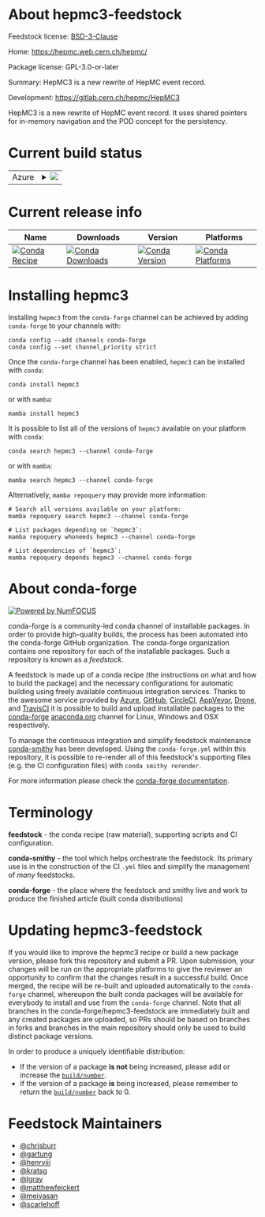 About hepmc3-feedstock
======================

Feedstock license: [BSD-3-Clause](https://github.com/conda-forge/hepmc3-feedstock/blob/main/LICENSE.txt)

Home: https://hepmc.web.cern.ch/hepmc/

Package license: GPL-3.0-or-later

Summary: HepMC3 is a new rewrite of HepMC event record.

Development: https://gitlab.cern.ch/hepmc/HepMC3

HepMC3 is a new rewrite of HepMC event record. It uses shared pointers
for in-memory navigation and the POD concept for the persistency.

Current build status
====================


<table>
    
  <tr>
    <td>Azure</td>
    <td>
      <details>
        <summary>
          <a href="https://dev.azure.com/conda-forge/feedstock-builds/_build/latest?definitionId=6650&branchName=main">
            <img src="https://dev.azure.com/conda-forge/feedstock-builds/_apis/build/status/hepmc3-feedstock?branchName=main">
          </a>
        </summary>
        <table>
          <thead><tr><th>Variant</th><th>Status</th></tr></thead>
          <tbody><tr>
              <td>linux_64_python3.10.____cpython</td>
              <td>
                <a href="https://dev.azure.com/conda-forge/feedstock-builds/_build/latest?definitionId=6650&branchName=main">
                  <img src="https://dev.azure.com/conda-forge/feedstock-builds/_apis/build/status/hepmc3-feedstock?branchName=main&jobName=linux&configuration=linux%20linux_64_python3.10.____cpython" alt="variant">
                </a>
              </td>
            </tr><tr>
              <td>linux_64_python3.11.____cpython</td>
              <td>
                <a href="https://dev.azure.com/conda-forge/feedstock-builds/_build/latest?definitionId=6650&branchName=main">
                  <img src="https://dev.azure.com/conda-forge/feedstock-builds/_apis/build/status/hepmc3-feedstock?branchName=main&jobName=linux&configuration=linux%20linux_64_python3.11.____cpython" alt="variant">
                </a>
              </td>
            </tr><tr>
              <td>linux_64_python3.12.____cpython</td>
              <td>
                <a href="https://dev.azure.com/conda-forge/feedstock-builds/_build/latest?definitionId=6650&branchName=main">
                  <img src="https://dev.azure.com/conda-forge/feedstock-builds/_apis/build/status/hepmc3-feedstock?branchName=main&jobName=linux&configuration=linux%20linux_64_python3.12.____cpython" alt="variant">
                </a>
              </td>
            </tr><tr>
              <td>linux_64_python3.13.____cp313</td>
              <td>
                <a href="https://dev.azure.com/conda-forge/feedstock-builds/_build/latest?definitionId=6650&branchName=main">
                  <img src="https://dev.azure.com/conda-forge/feedstock-builds/_apis/build/status/hepmc3-feedstock?branchName=main&jobName=linux&configuration=linux%20linux_64_python3.13.____cp313" alt="variant">
                </a>
              </td>
            </tr><tr>
              <td>linux_aarch64_python3.10.____cpython</td>
              <td>
                <a href="https://dev.azure.com/conda-forge/feedstock-builds/_build/latest?definitionId=6650&branchName=main">
                  <img src="https://dev.azure.com/conda-forge/feedstock-builds/_apis/build/status/hepmc3-feedstock?branchName=main&jobName=linux&configuration=linux%20linux_aarch64_python3.10.____cpython" alt="variant">
                </a>
              </td>
            </tr><tr>
              <td>linux_aarch64_python3.11.____cpython</td>
              <td>
                <a href="https://dev.azure.com/conda-forge/feedstock-builds/_build/latest?definitionId=6650&branchName=main">
                  <img src="https://dev.azure.com/conda-forge/feedstock-builds/_apis/build/status/hepmc3-feedstock?branchName=main&jobName=linux&configuration=linux%20linux_aarch64_python3.11.____cpython" alt="variant">
                </a>
              </td>
            </tr><tr>
              <td>linux_aarch64_python3.12.____cpython</td>
              <td>
                <a href="https://dev.azure.com/conda-forge/feedstock-builds/_build/latest?definitionId=6650&branchName=main">
                  <img src="https://dev.azure.com/conda-forge/feedstock-builds/_apis/build/status/hepmc3-feedstock?branchName=main&jobName=linux&configuration=linux%20linux_aarch64_python3.12.____cpython" alt="variant">
                </a>
              </td>
            </tr><tr>
              <td>linux_aarch64_python3.13.____cp313</td>
              <td>
                <a href="https://dev.azure.com/conda-forge/feedstock-builds/_build/latest?definitionId=6650&branchName=main">
                  <img src="https://dev.azure.com/conda-forge/feedstock-builds/_apis/build/status/hepmc3-feedstock?branchName=main&jobName=linux&configuration=linux%20linux_aarch64_python3.13.____cp313" alt="variant">
                </a>
              </td>
            </tr><tr>
              <td>linux_ppc64le_python3.10.____cpython</td>
              <td>
                <a href="https://dev.azure.com/conda-forge/feedstock-builds/_build/latest?definitionId=6650&branchName=main">
                  <img src="https://dev.azure.com/conda-forge/feedstock-builds/_apis/build/status/hepmc3-feedstock?branchName=main&jobName=linux&configuration=linux%20linux_ppc64le_python3.10.____cpython" alt="variant">
                </a>
              </td>
            </tr><tr>
              <td>linux_ppc64le_python3.11.____cpython</td>
              <td>
                <a href="https://dev.azure.com/conda-forge/feedstock-builds/_build/latest?definitionId=6650&branchName=main">
                  <img src="https://dev.azure.com/conda-forge/feedstock-builds/_apis/build/status/hepmc3-feedstock?branchName=main&jobName=linux&configuration=linux%20linux_ppc64le_python3.11.____cpython" alt="variant">
                </a>
              </td>
            </tr><tr>
              <td>linux_ppc64le_python3.12.____cpython</td>
              <td>
                <a href="https://dev.azure.com/conda-forge/feedstock-builds/_build/latest?definitionId=6650&branchName=main">
                  <img src="https://dev.azure.com/conda-forge/feedstock-builds/_apis/build/status/hepmc3-feedstock?branchName=main&jobName=linux&configuration=linux%20linux_ppc64le_python3.12.____cpython" alt="variant">
                </a>
              </td>
            </tr><tr>
              <td>linux_ppc64le_python3.13.____cp313</td>
              <td>
                <a href="https://dev.azure.com/conda-forge/feedstock-builds/_build/latest?definitionId=6650&branchName=main">
                  <img src="https://dev.azure.com/conda-forge/feedstock-builds/_apis/build/status/hepmc3-feedstock?branchName=main&jobName=linux&configuration=linux%20linux_ppc64le_python3.13.____cp313" alt="variant">
                </a>
              </td>
            </tr><tr>
              <td>osx_64_python3.10.____cpython</td>
              <td>
                <a href="https://dev.azure.com/conda-forge/feedstock-builds/_build/latest?definitionId=6650&branchName=main">
                  <img src="https://dev.azure.com/conda-forge/feedstock-builds/_apis/build/status/hepmc3-feedstock?branchName=main&jobName=osx&configuration=osx%20osx_64_python3.10.____cpython" alt="variant">
                </a>
              </td>
            </tr><tr>
              <td>osx_64_python3.11.____cpython</td>
              <td>
                <a href="https://dev.azure.com/conda-forge/feedstock-builds/_build/latest?definitionId=6650&branchName=main">
                  <img src="https://dev.azure.com/conda-forge/feedstock-builds/_apis/build/status/hepmc3-feedstock?branchName=main&jobName=osx&configuration=osx%20osx_64_python3.11.____cpython" alt="variant">
                </a>
              </td>
            </tr><tr>
              <td>osx_64_python3.12.____cpython</td>
              <td>
                <a href="https://dev.azure.com/conda-forge/feedstock-builds/_build/latest?definitionId=6650&branchName=main">
                  <img src="https://dev.azure.com/conda-forge/feedstock-builds/_apis/build/status/hepmc3-feedstock?branchName=main&jobName=osx&configuration=osx%20osx_64_python3.12.____cpython" alt="variant">
                </a>
              </td>
            </tr><tr>
              <td>osx_64_python3.13.____cp313</td>
              <td>
                <a href="https://dev.azure.com/conda-forge/feedstock-builds/_build/latest?definitionId=6650&branchName=main">
                  <img src="https://dev.azure.com/conda-forge/feedstock-builds/_apis/build/status/hepmc3-feedstock?branchName=main&jobName=osx&configuration=osx%20osx_64_python3.13.____cp313" alt="variant">
                </a>
              </td>
            </tr><tr>
              <td>osx_arm64_python3.10.____cpython</td>
              <td>
                <a href="https://dev.azure.com/conda-forge/feedstock-builds/_build/latest?definitionId=6650&branchName=main">
                  <img src="https://dev.azure.com/conda-forge/feedstock-builds/_apis/build/status/hepmc3-feedstock?branchName=main&jobName=osx&configuration=osx%20osx_arm64_python3.10.____cpython" alt="variant">
                </a>
              </td>
            </tr><tr>
              <td>osx_arm64_python3.11.____cpython</td>
              <td>
                <a href="https://dev.azure.com/conda-forge/feedstock-builds/_build/latest?definitionId=6650&branchName=main">
                  <img src="https://dev.azure.com/conda-forge/feedstock-builds/_apis/build/status/hepmc3-feedstock?branchName=main&jobName=osx&configuration=osx%20osx_arm64_python3.11.____cpython" alt="variant">
                </a>
              </td>
            </tr><tr>
              <td>osx_arm64_python3.12.____cpython</td>
              <td>
                <a href="https://dev.azure.com/conda-forge/feedstock-builds/_build/latest?definitionId=6650&branchName=main">
                  <img src="https://dev.azure.com/conda-forge/feedstock-builds/_apis/build/status/hepmc3-feedstock?branchName=main&jobName=osx&configuration=osx%20osx_arm64_python3.12.____cpython" alt="variant">
                </a>
              </td>
            </tr><tr>
              <td>osx_arm64_python3.13.____cp313</td>
              <td>
                <a href="https://dev.azure.com/conda-forge/feedstock-builds/_build/latest?definitionId=6650&branchName=main">
                  <img src="https://dev.azure.com/conda-forge/feedstock-builds/_apis/build/status/hepmc3-feedstock?branchName=main&jobName=osx&configuration=osx%20osx_arm64_python3.13.____cp313" alt="variant">
                </a>
              </td>
            </tr>
          </tbody>
        </table>
      </details>
    </td>
  </tr>
</table>

Current release info
====================

| Name | Downloads | Version | Platforms |
| --- | --- | --- | --- |
| [![Conda Recipe](https://img.shields.io/badge/recipe-hepmc3-green.svg)](https://anaconda.org/conda-forge/hepmc3) | [![Conda Downloads](https://img.shields.io/conda/dn/conda-forge/hepmc3.svg)](https://anaconda.org/conda-forge/hepmc3) | [![Conda Version](https://img.shields.io/conda/vn/conda-forge/hepmc3.svg)](https://anaconda.org/conda-forge/hepmc3) | [![Conda Platforms](https://img.shields.io/conda/pn/conda-forge/hepmc3.svg)](https://anaconda.org/conda-forge/hepmc3) |

Installing hepmc3
=================

Installing `hepmc3` from the `conda-forge` channel can be achieved by adding `conda-forge` to your channels with:

```
conda config --add channels conda-forge
conda config --set channel_priority strict
```

Once the `conda-forge` channel has been enabled, `hepmc3` can be installed with `conda`:

```
conda install hepmc3
```

or with `mamba`:

```
mamba install hepmc3
```

It is possible to list all of the versions of `hepmc3` available on your platform with `conda`:

```
conda search hepmc3 --channel conda-forge
```

or with `mamba`:

```
mamba search hepmc3 --channel conda-forge
```

Alternatively, `mamba repoquery` may provide more information:

```
# Search all versions available on your platform:
mamba repoquery search hepmc3 --channel conda-forge

# List packages depending on `hepmc3`:
mamba repoquery whoneeds hepmc3 --channel conda-forge

# List dependencies of `hepmc3`:
mamba repoquery depends hepmc3 --channel conda-forge
```


About conda-forge
=================

[![Powered by
NumFOCUS](https://img.shields.io/badge/powered%20by-NumFOCUS-orange.svg?style=flat&colorA=E1523D&colorB=007D8A)](https://numfocus.org)

conda-forge is a community-led conda channel of installable packages.
In order to provide high-quality builds, the process has been automated into the
conda-forge GitHub organization. The conda-forge organization contains one repository
for each of the installable packages. Such a repository is known as a *feedstock*.

A feedstock is made up of a conda recipe (the instructions on what and how to build
the package) and the necessary configurations for automatic building using freely
available continuous integration services. Thanks to the awesome service provided by
[Azure](https://azure.microsoft.com/en-us/services/devops/), [GitHub](https://github.com/),
[CircleCI](https://circleci.com/), [AppVeyor](https://www.appveyor.com/),
[Drone](https://cloud.drone.io/welcome), and [TravisCI](https://travis-ci.com/)
it is possible to build and upload installable packages to the
[conda-forge](https://anaconda.org/conda-forge) [anaconda.org](https://anaconda.org/)
channel for Linux, Windows and OSX respectively.

To manage the continuous integration and simplify feedstock maintenance
[conda-smithy](https://github.com/conda-forge/conda-smithy) has been developed.
Using the ``conda-forge.yml`` within this repository, it is possible to re-render all of
this feedstock's supporting files (e.g. the CI configuration files) with ``conda smithy rerender``.

For more information please check the [conda-forge documentation](https://conda-forge.org/docs/).

Terminology
===========

**feedstock** - the conda recipe (raw material), supporting scripts and CI configuration.

**conda-smithy** - the tool which helps orchestrate the feedstock.
                   Its primary use is in the construction of the CI ``.yml`` files
                   and simplify the management of *many* feedstocks.

**conda-forge** - the place where the feedstock and smithy live and work to
                  produce the finished article (built conda distributions)


Updating hepmc3-feedstock
=========================

If you would like to improve the hepmc3 recipe or build a new
package version, please fork this repository and submit a PR. Upon submission,
your changes will be run on the appropriate platforms to give the reviewer an
opportunity to confirm that the changes result in a successful build. Once
merged, the recipe will be re-built and uploaded automatically to the
`conda-forge` channel, whereupon the built conda packages will be available for
everybody to install and use from the `conda-forge` channel.
Note that all branches in the conda-forge/hepmc3-feedstock are
immediately built and any created packages are uploaded, so PRs should be based
on branches in forks and branches in the main repository should only be used to
build distinct package versions.

In order to produce a uniquely identifiable distribution:
 * If the version of a package **is not** being increased, please add or increase
   the [``build/number``](https://docs.conda.io/projects/conda-build/en/latest/resources/define-metadata.html#build-number-and-string).
 * If the version of a package **is** being increased, please remember to return
   the [``build/number``](https://docs.conda.io/projects/conda-build/en/latest/resources/define-metadata.html#build-number-and-string)
   back to 0.

Feedstock Maintainers
=====================

* [@chrisburr](https://github.com/chrisburr/)
* [@gartung](https://github.com/gartung/)
* [@henryiii](https://github.com/henryiii/)
* [@kratsg](https://github.com/kratsg/)
* [@lgray](https://github.com/lgray/)
* [@matthewfeickert](https://github.com/matthewfeickert/)
* [@meiyasan](https://github.com/meiyasan/)
* [@scarlehoff](https://github.com/scarlehoff/)

